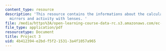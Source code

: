 ```yaml
---
content_type: resource
description: 'This resource contains the informations about the calculator, eyeglasses,
  mirrors and activity with lenses. '
file: /media/https%3A/open-learning-course-data-rc.s3.amazonaws.com/ec-050-recreate-experiments-from-history-inform-the-future-from-the-past-galileo-january-iap-2010/4b412394e2bdf5f215313a4f1057a965_MITEC_050IAP10_pro03.pdf
file_type: application/pdf
resourcetype: Document
title: Project 3
uid: 4b412394-e2bd-f5f2-1531-3a4f1057a965
---
```

